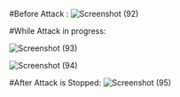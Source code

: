 #Before Attack :
![Screenshot (92)](https://user-images.githubusercontent.com/52545122/103762734-d368fe80-503e-11eb-942e-ea457d46661d.png)

#While Attack in progress:

![Screenshot (93)](https://user-images.githubusercontent.com/52545122/103762738-d4019500-503e-11eb-95e1-2c074c8a2206.png)

![Screenshot (94)](https://user-images.githubusercontent.com/52545122/103762745-d663ef00-503e-11eb-8f8f-2e2bf98eed89.png)

#After Attack is Stopped:
![Screenshot (95)](https://user-images.githubusercontent.com/52545122/103762746-d663ef00-503e-11eb-8308-358144259a9b.png)
